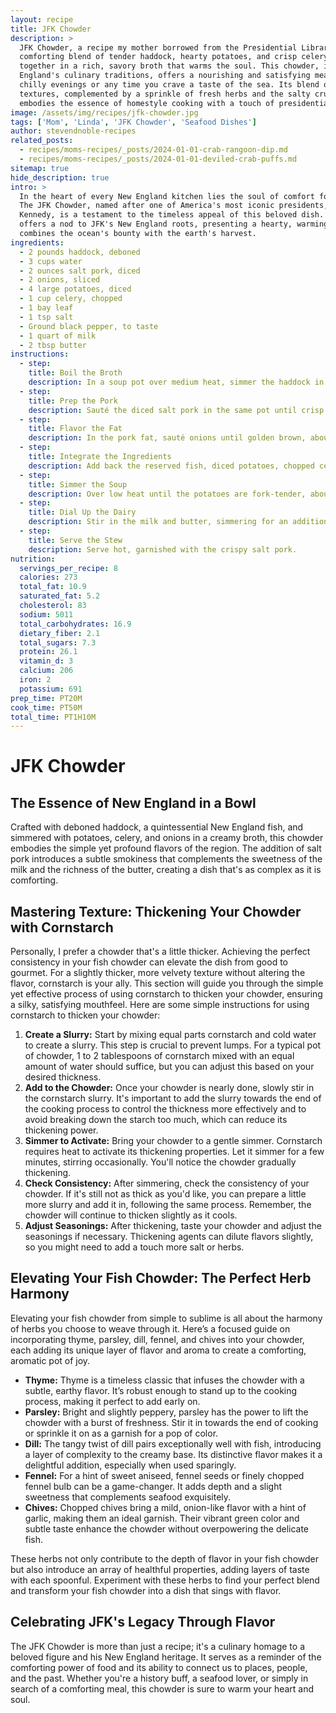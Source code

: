 ```yaml
---
layout: recipe
title: JFK Chowder
description: >
  JFK Chowder, a recipe my mother borrowed from the Presidential Library, is a creamy,
  comforting blend of tender haddock, hearty potatoes, and crisp celery, coming
  together in a rich, savory broth that warms the soul. This chowder, inspired by New
  England's culinary traditions, offers a nourishing and satisfying meal, perfect for
  chilly evenings or any time you crave a taste of the sea. Its blend of flavors and
  textures, complemented by a sprinkle of fresh herbs and the salty crunch of pork,
  embodies the essence of homestyle cooking with a touch of presidential elegance.
image: /assets/img/recipes/jfk-chowder.jpg
tags: ['Mom', 'Linda', 'JFK Chowder', 'Seafood Dishes']
author: stevendnoble-recipes
related_posts:
  - recipes/moms-recipes/_posts/2024-01-01-crab-rangoon-dip.md
  - recipes/moms-recipes/_posts/2024-01-01-deviled-crab-puffs.md
sitemap: true
hide_description: true
intro: >
  In the heart of every New England kitchen lies the soul of comfort food: the chowder.
  The JFK Chowder, named after one of America's most iconic presidents, John F.
  Kennedy, is a testament to the timeless appeal of this beloved dish. This recipe
  offers a nod to JFK's New England roots, presenting a hearty, warming chowder that
  combines the ocean's bounty with the earth's harvest.
ingredients:
  - 2 pounds haddock, deboned
  - 3 cups water
  - 2 ounces salt pork, diced
  - 2 onions, sliced
  - 4 large potatoes, diced
  - 1 cup celery, chopped
  - 1 bay leaf
  - 1 tsp salt
  - Ground black pepper, to taste
  - 1 quart of milk
  - 2 tbsp butter
instructions:
  - step:
    title: Boil the Broth
    description: In a soup pot over medium heat, simmer the haddock in 2 cups of water for 15 minutes. Drain, reserving both the broth and the fish.
  - step:
    title: Prep the Pork
    description: Sauté the diced salt pork in the same pot until crisp. Remove and set aside, keeping the fat in the pot.
  - step:
    title: Flavor the Fat
    description: In the pork fat, sauté onions until golden brown, about 3 minutes.
  - step:
    title: Integrate the Ingredients
    description: Add back the reserved fish, diced potatoes, chopped celery, bay leaf, salt, and pepper. Pour in the reserved fish broth and the remaining cup of water.
  - step:
    title: Simmer the Soup
    description: Over low heat until the potatoes are fork-tender, about 30 minutes. Remove the bay leaf afterward.
  - step:
    title: Dial Up the Dairy
    description: Stir in the milk and butter, simmering for an additional 5 minutes.
  - step:
    title: Serve the Stew
    description: Serve hot, garnished with the crispy salt pork.
nutrition:
  servings_per_recipe: 8
  calories: 273
  total_fat: 10.9
  saturated_fat: 5.2
  cholesterol: 83
  sodium: 5011
  total_carbohydrates: 16.9
  dietary_fiber: 2.1
  total_sugars: 7.3
  protein: 26.1
  vitamin_d: 3
  calcium: 206
  iron: 2
  potassium: 691
prep_time: PT20M
cook_time: PT50M
total_time: PT1H10M
---
```


# JFK Chowder

## The Essence of New England in a Bowl

Crafted with deboned haddock, a quintessential New England fish, and simmered with potatoes, celery, and onions in a creamy broth, this chowder embodies the simple yet profound flavors of the region. The addition of salt pork introduces a subtle smokiness that complements the sweetness of the milk and the richness of the butter, creating a dish that's as complex as it is comforting.

## Mastering Texture: Thickening Your Chowder with Cornstarch

Personally, I prefer a chowder that's a little thicker. Achieving the perfect consistency in your fish chowder can elevate the dish from good to gourmet. For a slightly thicker, more velvety texture without altering the flavor, cornstarch is your ally. This section will guide you through the simple yet effective process of using cornstarch to thicken your chowder, ensuring a silky, satisfying mouthfeel. Here are some simple instructions for using cornstarch to thicken your chowder:

1. **Create a Slurry:** Start by mixing equal parts cornstarch and cold water to create a slurry. This step is crucial to prevent lumps. For a typical pot of chowder, 1 to 2 tablespoons of cornstarch mixed with an equal amount of water should suffice, but you can adjust this based on your desired thickness.
2. **Add to the Chowder:** Once your chowder is nearly done, slowly stir in the cornstarch slurry. It's important to add the slurry towards the end of the cooking process to control the thickness more effectively and to avoid breaking down the starch too much, which can reduce its thickening power.
3. **Simmer to Activate:** Bring your chowder to a gentle simmer. Cornstarch requires heat to activate its thickening properties. Let it simmer for a few minutes, stirring occasionally. You'll notice the chowder gradually thickening.
4. **Check Consistency:** After simmering, check the consistency of your chowder. If it's still not as thick as you'd like, you can prepare a little more slurry and add it in, following the same process. Remember, the chowder will continue to thicken slightly as it cools.
5. **Adjust Seasonings:** After thickening, taste your chowder and adjust the seasonings if necessary. Thickening agents can dilute flavors slightly, so you might need to add a touch more salt or herbs.

## Elevating Your Fish Chowder: The Perfect Herb Harmony

Elevating your fish chowder from simple to sublime is all about the harmony of herbs you choose to weave through it. Here’s a focused guide on incorporating thyme, parsley, dill, fennel, and chives into your chowder, each adding its unique layer of flavor and aroma to create a comforting, aromatic pot of joy.

* **Thyme:** Thyme is a timeless classic that infuses the chowder with a subtle, earthy flavor. It’s robust enough to stand up to the cooking process, making it perfect to add early on.
* **Parsley:** Bright and slightly peppery, parsley has the power to lift the chowder with a burst of freshness. Stir it in towards the end of cooking or sprinkle it on as a garnish for a pop of color.
* **Dill:** The tangy twist of dill pairs exceptionally well with fish, introducing a layer of complexity to the creamy base. Its distinctive flavor makes it a delightful addition, especially when used sparingly.
* **Fennel:** For a hint of sweet aniseed, fennel seeds or finely chopped fennel bulb can be a game-changer. It adds depth and a slight sweetness that complements seafood exquisitely.
* **Chives:** Chopped chives bring a mild, onion-like flavor with a hint of garlic, making them an ideal garnish. Their vibrant green color and subtle taste enhance the chowder without overpowering the delicate fish.

These herbs not only contribute to the depth of flavor in your fish chowder but also introduce an array of healthful properties, adding layers of taste with each spoonful. Experiment with these herbs to find your perfect blend and transform your fish chowder into a dish that sings with flavor.

## Celebrating JFK's Legacy Through Flavor

The JFK Chowder is more than just a recipe; it's a culinary homage to a beloved figure and his New England heritage. It serves as a reminder of the comforting power of food and its ability to connect us to places, people, and the past. Whether you're a history buff, a seafood lover, or simply in search of a comforting meal, this chowder is sure to warm your heart and soul.

